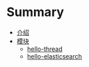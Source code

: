 # Summary

* [介绍](README.md)
* [模块](docs/README.md)
  * [hello-thread](docs/hello-thread.md)
  * [hello-elasticsearch](docs/hello-elasticsearch.md)